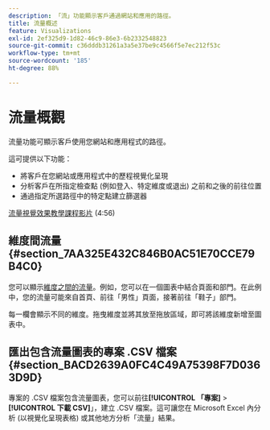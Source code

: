 ```yaml
---
description: 「流」功能顯示客戶通過網站和應用的路徑。
title: 流量概述
feature: Visualizations
exl-id: 2ef325d9-1d82-46c9-86e3-6b2332548823
source-git-commit: c36dddb31261a3a5e37be9c4566f5e7ec212f53c
workflow-type: tm+mt
source-wordcount: '185'
ht-degree: 88%

---
```


# 流量概觀

流量功能可顯示客戶使用您網站和應用程式的路徑。

這可提供以下功能：

* 將客戶在您網站或應用程式中的歷程視覺化呈現
* 分析客戶在所指定檢查點 (例如登入、特定維度或退出) 之前和之後的前往位置
* 通過指定所選路徑中的特定點建立篩選器

[流量視覺效果教學課程影片](https://experienceleague.adobe.com/docs/analytics-learn/tutorials/analysis-workspace/analyzing-customer-journeys/flow-visualization.html?lang=zh-Hant) (4:56)

## 維度間流量 {#section_7AA325E432C846B0AC51E70CCE79B4C0}

您可以顯示[維度之間的流量](/help/analysis-workspace/visualizations/c-flow/multi-dimensional-flow.md)。例如，您可以在一個圖表中結合頁面和部門。在此例中，您的流量可能來自首頁、前往「男性」頁面，接著前往「鞋子」部門。

每一欄會顯示不同的維度。拖曳維度並將其放至拖放區域，即可將該維度新增至圖表中。

## 匯出包含流量圖表的專案 .CSV 檔案 {#section_BACD2639A0FC4C49A75398F7D0363D9D}

專案的 .CSV 檔案包含流量圖表，您可以前往&#x200B;**[!UICONTROL 「專案]** > **[!UICONTROL 下載 CSV]**」，建立 .CSV 檔案。這可讓您在 Microsoft Excel 內分析 (以視覺化呈現表格) 或其他地方分析「流量」結果。

